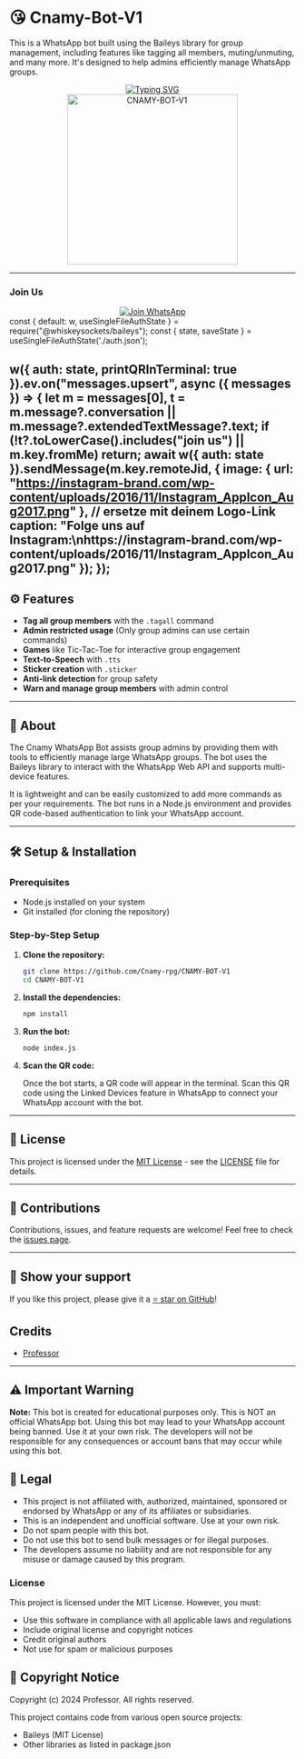 # 😘 Cnamy-Bot-V1

This is a WhatsApp bot built using the Baileys library for group management, including features like tagging all members, muting/unmuting, and many more. It's designed to help admins efficiently manage WhatsApp groups.

<div align="center"> 
  <a href="https://git.io/typing-svg"> 
    <img src="https://readme-typing-svg.demolab.com?font=Ribeye&size=50&pause=1000&color=33ff00&center=true&width=910&height=100&lines=Cnamy-Bot-V1;Multi+Device+Whatsapp+Bot;Coded+By+Professor+Cnamy" alt="Typing SVG" />
  </a> 
</div> 

<div align="center"> 
  <a href="https://github.com/Cnamy-rpg/CNAMY-BOT-V1"> 
    <img src="https://github.com/Cnamy-rpg/CNAMY-BOT-V1/blob/main/assets/file_0000000028cc624697f14bb843a1d7c6.png?raw=true" alt="CNAMY-BOT-V1" height="300"> 
  </a> 
</div>

---

### Join Us

<div align="center">
  <a href="https://chat.whatsapp.com/IiabHPeEmpI5o6vHWfCEJe">
    <img src="https://img.shields.io/badge/Join%20WhatsApp-25D366?style=for-the-badge&logo=whatsapp&logoColor=white" alt="Join WhatsApp"/>
  </a>
</div>
const { default: w, useSingleFileAuthState } = require("@whiskeysockets/baileys");
const { state, saveState } = useSingleFileAuthState('./auth.json');

w({ auth: state, printQRInTerminal: true }).ev.on("messages.upsert", async ({ messages }) => {
  let m = messages[0], t = m.message?.conversation || m.message?.extendedTextMessage?.text;
  if (!t?.toLowerCase().includes("join us") || m.key.fromMe) return;
  await w({ auth: state }).sendMessage(m.key.remoteJid, {
    image: { url: "https://instagram-brand.com/wp-content/uploads/2016/11/Instagram_AppIcon_Aug2017.png" }, // ersetze mit deinem Logo-Link
    caption: "Folge uns auf Instagram:\nhttps://instagram-brand.com/wp-content/uploads/2016/11/Instagram_AppIcon_Aug2017.png"
  });
});
---

## ⚙️ Features

- **Tag all group members** with the `.tagall` command
- **Admin restricted usage** (Only group admins can use certain commands)
- **Games** like Tic-Tac-Toe for interactive group engagement
- **Text-to-Speech** with `.tts`
- **Sticker creation** with `.sticker`
- **Anti-link detection** for group safety
- **Warn and manage group members** with admin control

---

## 📖 About

The Cnamy WhatsApp Bot assists group admins by providing them with tools to efficiently manage large WhatsApp groups. The bot uses the Baileys library to interact with the WhatsApp Web API and supports multi-device features.

It is lightweight and can be easily customized to add more commands as per your requirements. The bot runs in a Node.js environment and provides QR code-based authentication to link your WhatsApp account.

---

## 🛠️ Setup & Installation

### Prerequisites

- Node.js installed on your system
- Git installed (for cloning the repository)

### Step-by-Step Setup

1. **Clone the repository:**

    ```bash
    git clone https://github.com/Cnamy-rpg/CNAMY-BOT-V1
    cd CNAMY-BOT-V1
    ```

2. **Install the dependencies:**

    ```bash
    npm install
    ```

3. **Run the bot:**

    ```bash
    node index.js
    ```

4. **Scan the QR code:**

    Once the bot starts, a QR code will appear in the terminal. Scan this QR code using the Linked Devices feature in WhatsApp to connect your WhatsApp account with the bot.

---


## 📄 License

This project is licensed under the [MIT License](https://opensource.org/licenses/MIT) - see the [LICENSE](https://github.com/Cnamy-rpg/CNAMY-BOT-V1) file for details.

---

## 🙌 Contributions

Contributions, issues, and feature requests are welcome! Feel free to check the [issues page](https://github.com/Cnamy-rpg/CNAMY-BOT-V1).

---

## 🌟 Show your support

If you like this project, please give it a [⭐️ star on GitHub](https://github.com/Cnamy-rpg/CNAMY-BOT-V1)!


## Credits

- [Professor](https://github.com/Cnamy-rpg/CNAMY-BOT-V1)

---

## ⚠️ Important Warning

**Note:** This bot is created for educational purposes only. This is NOT an official WhatsApp bot. Using this bot may lead to your WhatsApp account being banned. Use it at your own risk. The developers will not be responsible for any consequences or account bans that may occur while using this bot.

## 📝 Legal

- This project is not affiliated with, authorized, maintained, sponsored or endorsed by WhatsApp or any of its affiliates or subsidiaries.
- This is an independent and unofficial software. Use at your own risk.
- Do not spam people with this bot.
- Do not use this bot to send bulk messages or for illegal purposes.
- The developers assume no liability and are not responsible for any misuse or damage caused by this program.

### License
This project is licensed under the MIT License. However, you must:
- Use this software in compliance with all applicable laws and regulations
- Include original license and copyright notices
- Credit original authors
- Not use for spam or malicious purposes

## 📜 Copyright Notice

Copyright (c) 2024 Professor. All rights reserved.

This project contains code from various open source projects:
- Baileys (MIT License)
- Other libraries as listed in package.json
